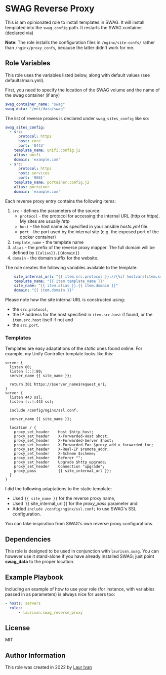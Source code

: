 # SWAG Reverse Proxy

This is am opinionated role to install templates in SWAG. It will install templated into the `swag_config` path. It restarts the SWAG container (declared via)

**Note**: The role installs the configuration files in `/nginx/site-confs/` rather than `/nginx/proxy_confs`, because the latter didn't work for me.

## Role Variables

This role uses the variables listed below, along with default values (see defaults/main.yml).

First, you need to specify the location of the SWAG volume and the name of the swag container (if any)

```yml
swag_container_name: "swag"
swag_data: "/mnt/data/swag"
```

The list of reverse proxies is declared under `swag_sites_config` like so:

```yml
swag_sites_config:
  - src:
      protocol: https
      host: core
      port: '8443'
    template_name: unifi.config.j2
    alias: unifi
    domain: 'example.com'
  - src:
      protocol: https
      host: services
      port: '9001'
    template_name: portainer.config.j2
    alias: portainer
    domain: 'example.com'
```

Each reverse proxy entry contains the following items:

1. `src` - defines the parameters of the source:
    - `protocol` - the protocol for accessing the internal URL (http or https). My sites are usually *http*
    - `host` - the host name as specified in your ansible *hosts.yml* file.
    - `port` - the port used by the internal site (e.g. the exposed port of the docker container)
2. `template_name` - the template name
3. `alias` - the prefix of the reverse proxy mapper. The full domain will be defined by `{{alias}}.{{domain}}`
4. `domain` - the domain suffix for the website.

The role creates the following variables available to the template:

```yaml
    site_internal_url: "{{ item.src.protocol }}://{%if hostvars[item.src.host].ansible_host is defined %}{{ hostvars[item.src.host].ansible_host }}{% else %}{{item.src.host}}{% endif %}:{{ item.src.port }}"
    template_name: "{{ item.template_name }}"
    site_name: "{{ item.alias }}.{{ item.domain }}"
    domain: "{{ item.domain }}"
```

Please note how the site internal URL is constructed using:
  - the `src.protocol`,
  - the IP address for the host specified in `item.src.host` if found, or the `item.src.host` itself if not and
  - the `src.port`.

### Templates

Templates are easy adaptations of the *static* ones found online. For example, my Unify Controller template looks like this:

```jinja2
server {
  listen 80;
  listen [::]:80;
  server_name {{ site_name }};

  return 301 https://$server_name$request_uri;
}
server {
  listen 443 ssl;
  listen [::]:443 ssl;

  include /config/nginx/ssl.conf;

  server_name {{ site_name }};

  location / {
    proxy_set_header    Host $http_host;
    proxy_set_header    X-Forwarded-Host $host;
    proxy_set_header    X-Forwarded-Server $host;
    proxy_set_header    X-Forwarded-For $proxy_add_x_forwarded_for;
    proxy_set_header    X-Real-IP $remote_addr;
    proxy_set_header    X-Scheme $scheme;
    proxy_set_header    Referer "";
    proxy_set_header    Upgrade $http_upgrade;
    proxy_set_header    Connection "upgrade";
    proxy_pass          {{ site_internal_url }};
  }
}
```

I did the following adaptations to the static template:

- Used `{{ site_name }}` for the reverse proxy name,
- Used `{{ site_internal_url }} for the *proxy_pass* parameter and
- Added `include /config/nginx/ssl.conf;` to use SWAG's SSL configuration.

You can take inspiration from SWAG's own reverse proxy configurations.

Dependencies
------------

This role is designed to be used in conjunction with `laurivan.swag`. You can however use it stand-alone if you have already installed SWAG; just point **swag_data** to the proper location.

Example Playbook
----------------

Including an example of how to use your role (for instance, with variables passed in as parameters) is always nice for users too:

```yml
- hosts: servers
  roles:
      - laurivan.swag_reverse_proxy
```

License
-------

MIT

Author Information
------------------

This role was created in 2022 by [Laur Ivan](https://www.laurivan.com)
